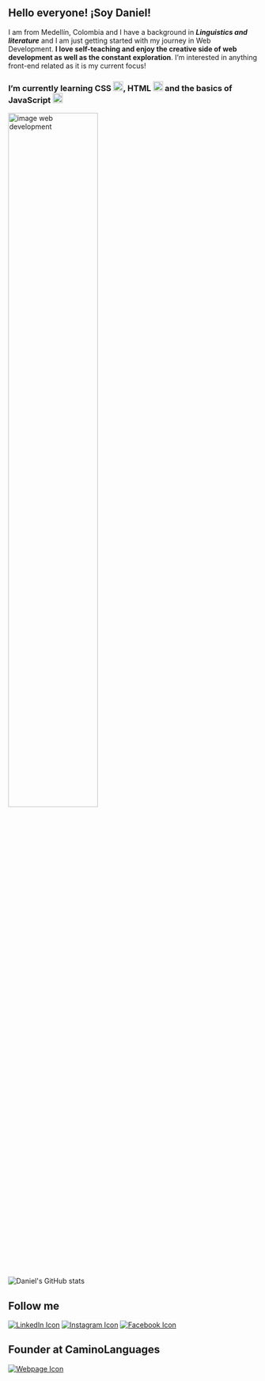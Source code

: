 ## Hello everyone! ¡Soy Daniel!

 I am from Medellín, Colombia and I have a background in **_Linguistics and literature_** and I am just getting started with my journey in Web Development. **I love self-teaching and enjoy the creative side of web development as well as the constant exploration**. I’m interested in anything front-end related as it is my current focus!

### I’m currently learning CSS <img src="https://user-images.githubusercontent.com/90314185/132502547-7a3f9958-00b7-425b-9c10-5f35e02c07a3.png" alt="css icon" width="20">,   HTML  <img src="https://user-images.githubusercontent.com/90314185/132502548-1fe4b67e-f22a-4a77-b8bb-754cf80bbbdb.png" alt="html icon" width="20" /> and the basics of JavaScript     <img src="https://user-images.githubusercontent.com/90314185/132502550-5475e6e3-8a35-4df2-987c-5789259984fd.png" alt="javascript icon" width="20" />

 <img src="https://user-images.githubusercontent.com/90314185/132502544-ec8c3ff8-de5a-413a-b3a3-c7d434c6af2d.gif" alt="image web development" width="60%" />

 ![Daniel's GitHub stats](https://github-readme-stats.vercel.app/api?username=denrique-alvarez&theme=tokyonight&show_icons=true&count_private=true)

<!--- Social media --->

## Follow me

 [![LinkedIn Icon](https://user-images.githubusercontent.com/90314185/132673981-ac35b61c-2760-467a-8e6e-2e7c9e90485f.png)](https://www.linkedin.com/in/daniel-alvarez-881346145/)
 [![Instagram Icon](https://user-images.githubusercontent.com/90314185/132673979-54db6344-d403-403f-9481-913691848abe.png)](https://www.instagram.com/danielalvarezbotero/)
 [![Facebook Icon](https://user-images.githubusercontent.com/90314185/132673978-f263a101-8f51-4290-b462-d61ba6c2baa4.png)](https://www.facebook.com/Pancrasiooo/)

## Founder at CaminoLanguages

 [![Webpage Icon](https://user-images.githubusercontent.com/90314185/132673976-c0297eb9-1fec-464d-8193-19f7f6b21d31.png)](https://caminolanguages.com/)
